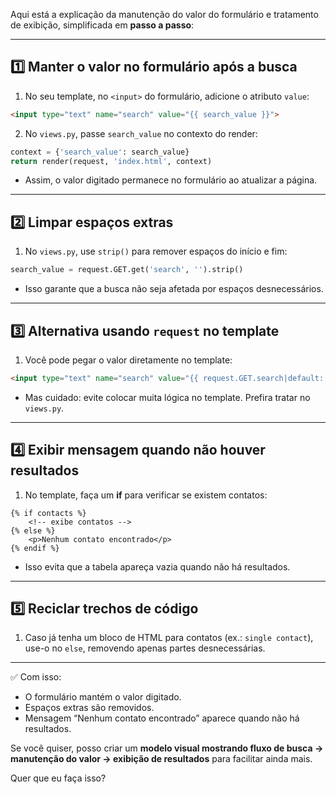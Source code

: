 Aqui está a explicação da manutenção do valor do formulário e tratamento de exibição, simplificada em **passo a passo**:

---

## 1️⃣ Manter o valor no formulário após a busca

1. No seu template, no `<input>` do formulário, adicione o atributo `value`:

```html
<input type="text" name="search" value="{{ search_value }}">
```

2. No `views.py`, passe `search_value` no contexto do render:

```python
context = {'search_value': search_value}
return render(request, 'index.html', context)
```

* Assim, o valor digitado permanece no formulário ao atualizar a página.

---

## 2️⃣ Limpar espaços extras

1. No `views.py`, use `strip()` para remover espaços do início e fim:

```python
search_value = request.GET.get('search', '').strip()
```

* Isso garante que a busca não seja afetada por espaços desnecessários.

---

## 3️⃣ Alternativa usando `request` no template

1. Você pode pegar o valor diretamente no template:

```html
<input type="text" name="search" value="{{ request.GET.search|default:''|strip }}">
```

* Mas cuidado: evite colocar muita lógica no template. Prefira tratar no `views.py`.

---

## 4️⃣ Exibir mensagem quando não houver resultados

1. No template, faça um **if** para verificar se existem contatos:

```django
{% if contacts %}
    <!-- exibe contatos -->
{% else %}
    <p>Nenhum contato encontrado</p>
{% endif %}
```

* Isso evita que a tabela apareça vazia quando não há resultados.

---

## 5️⃣ Reciclar trechos de código

1. Caso já tenha um bloco de HTML para contatos (ex.: `single contact`), use-o no `else`, removendo apenas partes desnecessárias.

---

✅ Com isso:

* O formulário mantém o valor digitado.
* Espaços extras são removidos.
* Mensagem “Nenhum contato encontrado” aparece quando não há resultados.

Se você quiser, posso criar um **modelo visual mostrando fluxo de busca → manutenção do valor → exibição de resultados** para facilitar ainda mais.

Quer que eu faça isso?
